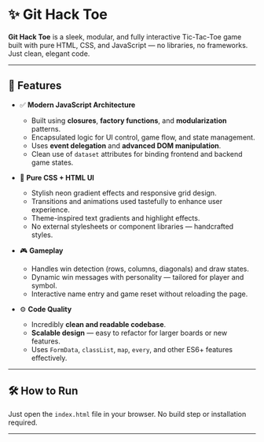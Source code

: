 # ✨ Git Hack Toe

**Git Hack Toe** is a sleek, modular, and fully interactive Tic-Tac-Toe game built with pure HTML, CSS, and JavaScript — no libraries, no frameworks. Just clean, elegant code.

---

## 🎯 Features

- ✅ **Modern JavaScript Architecture**
  - Built using **closures**, **factory functions**, and **modularization** patterns.
  - Encapsulated logic for UI control, game flow, and state management.
  - Uses **event delegation** and **advanced DOM manipulation**.
  - Clean use of `dataset` attributes for binding frontend and backend game states.

- 🎨 **Pure CSS + HTML UI**
  - Stylish neon gradient effects and responsive grid design.
  - Transitions and animations used tastefully to enhance user experience.
  - Theme-inspired text gradients and highlight effects.
  - No external stylesheets or component libraries — handcrafted styles.

- 🎮 **Gameplay**
  - Handles win detection (rows, columns, diagonals) and draw states.
  - Dynamic win messages with personality — tailored for player and symbol.
  - Interactive name entry and game reset without reloading the page.

- ⚙️ **Code Quality**
  - Incredibly **clean and readable codebase**.
  - **Scalable design** — easy to refactor for larger boards or new features.
  - Uses `FormData`, `classList`, `map`, `every`, and other ES6+ features effectively.

---

## 🛠 How to Run

Just open the `index.html` file in your browser. No build step or installation required.

---